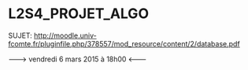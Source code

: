# L2S4_PROJET_ALGO
SUJET: http://moodle.univ-fcomte.fr/pluginfile.php/378557/mod_resource/content/2/database.pdf



---> vendredi 6 mars 2015 à 18h00 <---
